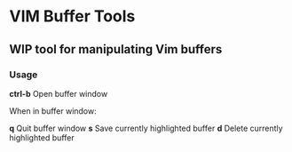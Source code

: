 # VIM Buffer Tools

## WIP tool for manipulating Vim buffers

### Usage

**ctrl-b** Open buffer window

When in buffer window:

**q** Quit buffer window
**s** Save currently highlighted buffer
**d** Delete currently highlighted buffer

